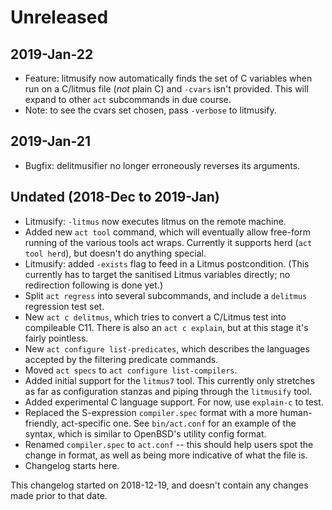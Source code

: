 # Unreleased

## 2019-Jan-22

- Feature: litmusify now automatically finds the set of C variables
  when run on a C/litmus file (*not* plain C) and `-cvars` isn't
  provided.  This will expand to other `act` subcommands in due
  course.
- Note: to see the cvars set chosen, pass `-verbose` to litmusify.

## 2019-Jan-21

- Bugfix: delitmusifier no longer erroneously reverses its arguments.

## Undated (2018-Dec to 2019-Jan)

- Litmusify: `-litmus` now executes litmus on the remote machine.
- Added new `act tool` command, which will eventually allow free-form running
  of the various tools act wraps.  Currently it supports herd
  (`act tool herd`), but doesn't do anything special.
- Litmusify: added `-exists` flag to feed in a Litmus postcondition.
  (This currently has to target the sanitised Litmus variables directly;
  no redirection following is done yet.)
- Split `act regress` into several subcommands, and include a `delitmus`
  regression test set.
- New `act c delitmus`, which tries to convert a C/Litmus test into
  compileable C11.  There is also an `act c explain`, but at this stage it's
  fairly pointless.
- New `act configure list-predicates`, which describes the languages accepted
  by the filtering predicate commands.
- Moved `act specs` to `act configure list-compilers`.
- Added initial support for the `litmus7` tool.  This currently only stretches
  as far as configuration stanzas and piping through the `litmusify` tool.
- Added experimental C language support.  For now, use `explain-c` to test.
- Replaced the S-expression `compiler.spec` format with a more human-friendly,
  act-specific one.  See `bin/act.conf` for an example of the syntax, which is
  similar to OpenBSD's utility config format.
- Renamed `compiler.spec` to `act.conf` -- this should help users spot the
  change in format, as well as being more indicative of what the file is.
- Changelog starts here.

This changelog started on 2018-12-19, and doesn't contain any changes made
prior to that date.
